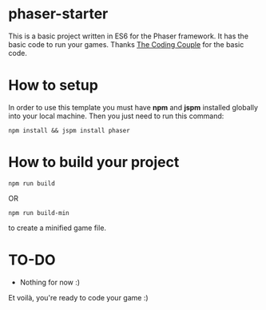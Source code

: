 # phaser-starter

This is a basic project written in ES6 for the Phaser framework. 
It has the basic code to run your games. Thanks [The Coding Couple](http://www.thecodingcouple.com/getting-started-phaser-es2015/) for the basic code.

# How to setup
In order to use this template you must have **npm** and **jspm** installed globally into your local machine.
Then you just need to run this command:
```
npm install && jspm install phaser
```

# How to build your project
```
npm run build
```
OR
```
npm run build-min
```
to create a minified game file.

# TO-DO
* Nothing for now :)

Et voilà, you're ready to code your game :)
